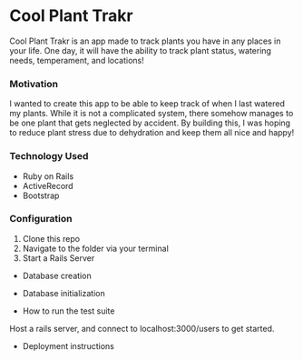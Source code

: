 # Cool Plant Trakr

Cool Plant Trakr is an app made to track plants you have in any places in your life. One day, it will have the ability to track plant status, watering needs, temperament, and locations!

### Motivation

I wanted to create this app to be able to keep track of when I last watered my plants. While it is not a complicated system, there somehow manages to be one plant that gets neglected by accident. By building this, I was hoping to reduce plant stress due to dehydration and keep them all nice and happy!

### Technology Used
  * Ruby on Rails
  * ActiveRecord
  * Bootstrap

### Configuration
1. Clone this repo
2. Navigate to the folder via your terminal
3. Start a Rails Server

* Database creation

* Database initialization

* How to run the test suite

Host a rails server, and connect to localhost:3000/users to get started.

* Deployment instructions

